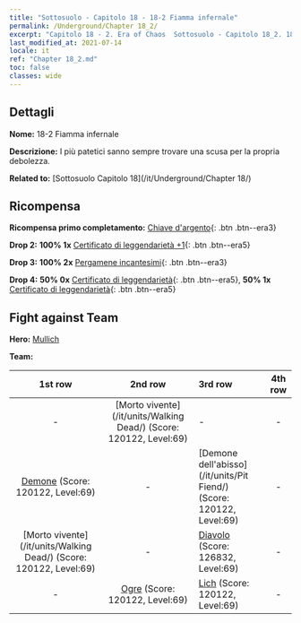 ```yaml
---
title: "Sottosuolo - Capitolo 18 - 18-2 Fiamma infernale"
permalink: /Underground/Chapter 18_2/
excerpt: "Capitolo 18 - 2. Era of Chaos  Sottosuolo - Capitolo 18_2. 18-2 Fiamma infernale"
last_modified_at: 2021-07-14
locale: it
ref: "Chapter 18_2.md"
toc: false
classes: wide
---
```


## Dettagli

 **Nome:** 18-2 Fiamma infernale

 **Descrizione:** I più patetici sanno sempre trovare una scusa per la propria debolezza.

 **Related to:** [Sottosuolo Capitolo 18](/it/Underground/Chapter 18/)

## Ricompensa

 **Ricompensa primo completamento:** [Chiave d'argento](/ItemsIT/con_693/){: .btn .btn--era3}

 **Drop 2:** **100% 1x** [Certificato di leggendarietà +1](/ItemsIT/mat_74/){: .btn .btn--era5}

 **Drop 3:** **100% 2x** [Pergamene incantesimi](/ItemsIT/con_694/){: .btn .btn--era3}

 **Drop 4:** **50% 0x** [Certificato di leggendarietà](/ItemsIT/mat_67/){: .btn .btn--era5}, **50% 1x** [Certificato di leggendarietà](/ItemsIT/mat_67/){: .btn .btn--era5}


## Fight against Team
 **Hero:** [Mullich](/it/heroes/Mullich/)

 **Team:**


  | 1st row | 2nd row | 3rd row | 4th row |
  |:----:|:----:|:----|:----:|
  | - | [Morto vivente](/it/units/Walking Dead/) (Score: 120122, Level:69)  | - | - |
  | [Demone](/it/units/Demon/) (Score: 120122, Level:69)  | - | [Demone dell'abisso](/it/units/Pit Fiend/) (Score: 120122, Level:69)  | - |
  | [Morto vivente](/it/units/Walking Dead/) (Score: 120122, Level:69)  | - | [Diavolo](/it/units/Devil/) (Score: 126832, Level:69)  | - |
  | - | [Ogre](/it/units/Ogre/) (Score: 120122, Level:69)  | [Lich](/it/units/Lich/) (Score: 120122, Level:69)  | - |


